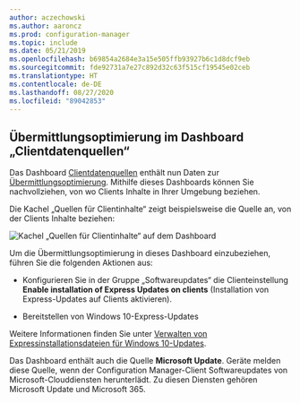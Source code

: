 ```yaml
---
author: aczechowski
ms.author: aaroncz
ms.prod: configuration-manager
ms.topic: include
ms.date: 05/21/2019
ms.openlocfilehash: b69854a2684e3a15e505ffb93927b6c1d8dcf9eb
ms.sourcegitcommit: fde92731a7e27c892d32c63f515cf19545e02ceb
ms.translationtype: HT
ms.contentlocale: de-DE
ms.lasthandoff: 08/27/2020
ms.locfileid: "89042853"
---
```

## <a name="delivery-optimization-in-client-data-sources-dashboard"></a><a name="bkmk_do"></a> Übermittlungsoptimierung im Dashboard „Clientdatenquellen“

<!--3555759-->

Das Dashboard [Clientdatenquellen](../../../../servers/deploy/configure/monitor-content-you-have-distributed.md#client-data-sources-dashboard) enthält nun Daten zur [Übermittlungsoptimierung](../../../../plan-design/hierarchy/fundamental-concepts-for-content-management.md#delivery-optimization). Mithilfe dieses Dashboards können Sie nachvollziehen, von wo Clients Inhalte in Ihrer Umgebung beziehen.

Die Kachel „Quellen für Clientinhalte“ zeigt beispielsweise die Quelle an, von der Clients Inhalte beziehen:

![Kachel „Quellen für Clientinhalte“ auf dem Dashboard](../../media/3555759-do-source.png)

Um die Übermittlungsoptimierung in dieses Dashboard einzubeziehen, führen Sie die folgenden Aktionen aus:

- Konfigurieren Sie in der Gruppe „Softwareupdates“ die Clienteinstellung **Enable installation of Express Updates on clients** (Installation von Express-Updates auf Clients aktivieren).

- Bereitstellen von Windows 10-Express-Updates

Weitere Informationen finden Sie unter [Verwalten von Expressinstallationsdateien für Windows 10-Updates](../../../../../sum/deploy-use/manage-express-installation-files-for-windows-10-updates.md).

Das Dashboard enthält auch die Quelle **Microsoft Update**. Geräte melden diese Quelle, wenn der Configuration Manager-Client Softwareupdates von Microsoft-Clouddiensten herunterlädt. Zu diesen Diensten gehören Microsoft Update und Microsoft 365.
